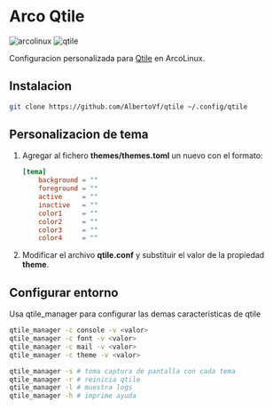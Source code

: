 # Arco Qtile

![arcolinux](https://upload.wikimedia.org/wikipedia/commons/thumb/7/7d/Arcolinux.svg/240px-Arcolinux.svg.png)
![qtile](https://docs.qtile.org/en/stable/_images/qtile-logo.svg)

Configuracion personalizada para [Qtile](https://docs.qtile.org/en/stable/) en ArcoLinux.

## Instalacion

```bash
git clone https://github.com/AlbertoVf/qtile ~/.config/qtile
```

## Personalizacion de tema

1. Agregar al fichero **themes/themes.toml** un nuevo con el formato:

    ```toml
    [tema]
        background = ""
        foreground = ""
        active     = ""
        inactive   = ""
        color1     = ""
        color2     = ""
        color3     = ""
        color4     = ""
    ```

2. Modificar el archivo **qtile.conf** y substituir el valor de la propiedad **theme**.

## Configurar entorno

Usa qtile_manager para configurar las demas caracteristicas de qtile

```bash
qtile_manager -c console -v <valor>
qtile_manager -c font -v <valor>
qtile_manager -c mail -v <valor>
qtile_manager -c theme -v <valor>
```

```bash
qtile_manager -s # toma captura de pantalla con cada tema
qtile_manager -r # reinicia qtile
qtile_manager -l # muestra logs
qtile_manager -h # imprime ayuda
```
